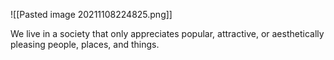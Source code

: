 ![[Pasted image 20211108224825.png]]

We live in a society that only appreciates popular, attractive, or aesthetically pleasing people, places, and things.